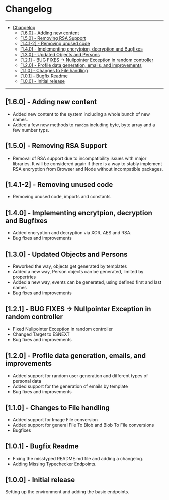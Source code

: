 # Changelog

___

- [Changelog](#changelog)
  - [[1.6.0] - Adding new content](#160---adding-new-content)
  - [[1.5.0] - Removing RSA Support](#150---removing-rsa-support)
  - [[1.4.1-2] - Removing unused code](#141-2---removing-unused-code)
  - [[1.4.0] - Implementing encrytpion, decryption and Bugfixes](#140---implementing-encrytpion-decryption-and-bugfixes)
  - [[1.3.0] - Updated Objects and Persons](#130---updated-objects-and-persons)
  - [[1.2.1] - BUG FIXES -> Nullpointer Exception in random controller](#121---bug-fixes---nullpointer-exception-in-random-controller)
  - [[1.2.0] - Profile data generation, emails, and improvements](#120---profile-data-generation-emails-and-improvements)
  - [[1.1.0] - Changes to File handling](#110---changes-to-file-handling)
  - [[1.0.1] - Bugfix Readme](#101---bugfix-readme)
  - [[1.0.0] - Initial release](#100---initial-release)

___

## [1.6.0] - Adding new content

- Added new content to the system including a whole bunch of new names.
- Added a few new methods to ```random``` including byte, byte array and a few number typs.

## [1.5.0] - Removing RSA Support

- Removal of RSA support due to incompatibility issues with major libraries. It will be considered again if there is a way to stably implement RSA encryption from Browser and Node without incompatible packages.

## [1.4.1-2] - Removing unused code

- Removing unused code, imports and constants

## [1.4.0] - Implementing encrytpion, decryption and Bugfixes

- Added encryption and decryption via XOR, AES and RSA.
- Bug fixes and improvements

## [1.3.0] - Updated Objects and Persons

- Reworked the way, objects get generated by templates
- Added a new way, Person objects can be generated, limited by propertries
- Added a new way, events can be generated, using defined first and last names
- Bug fixes and improvements

## [1.2.1] - BUG FIXES -> Nullpointer Exception in random controller

- Fixed Nullpointer Exception in random controller
- Changed Target to ESNEXT
- Bug fixes and improvements

## [1.2.0] - Profile data generation, emails, and improvements

- Added support for random user generation and different types of personal data
- Added support for the generation of emails by template
- Bug fixes and improvements

## [1.1.0] - Changes to File handling

- Added support for Image File conversion
- Added support for general File To Blob and Blob To File conversions
- Bugfixes

## [1.0.1] - Bugfix Readme

- Fixing the misstyped README.md file and adding a changelog.
- Adding Missing Typechecker Endpoints.

## [1.0.0] - Initial release

Setting up the environment and adding the basic endpoints.
